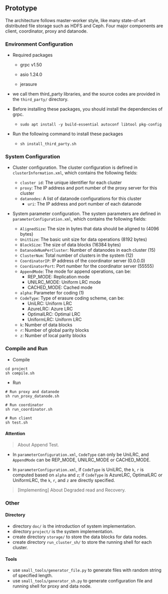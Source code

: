 ## Prototype

The architecture follows master-worker style, like many state-of-art distributed file storage such as HDFS and Ceph. Four major components are client, coordinator, proxy and datanode. 

### Environment Configuration

- Required packages

  * grpc v1.50

  * asio 1.24.0

  * jerasure

- we call them third_party libraries, and the source codes are provided in the `third_party/` directory.

- Before installing these packages, you should install the dependencies of grpc.

  - ```
    sudo apt install -y build-essential autoconf libtool pkg-config
    ```

- Run the following command to install these packages

  - ```
    sh install_third_party.sh
    ```

### System Configuration

- Cluster configuration. The cluster configuration is defined in `clusterInformation.xml`, which contains the following fields:

  * `cluster id`: The unique identifier for each cluster
  * `proxy`: The IP address and port number of the proxy server for this cluster
  * `datanodes`: A list of datanode configurations for this cluster
    - `uri`: The IP address and port number of each datanode

- System parameter configuration. The system parameters are defined in `parameterConfiguration.xml`, which contains the following fields:

  * `AlignedSize`: The size in bytes that data should be aligned to (4096 bytes)
  * `UnitSize`: The basic unit size for data operations (8192 bytes)
  * `BlockSize`: The size of data blocks (16384 bytes)
  * `DatanodeNumPerCluster`: Number of datanodes in each cluster (15)
  * `ClusterNum`: Total number of clusters in the system (12)
  * `CoordinatorIP`: IP address of the coordinator server (0.0.0.0)
  * `CoordinatorPort`: Port number for the coordinator server (55555)
  * `AppendMode`: The mode for append operations, can be:
    - REP_MODE: Replication mode
    - UNILRC_MODE: Uniform LRC mode  
    - CACHED_MODE: Cached mode
  * `alpha`: Parameter for coding (1)
  * `CodeType`: Type of erasure coding scheme, can be:
    - UniLRC: Uniform LRC
    - AzureLRC: Azure LRC
    - OptimalLRC: Optimal LRC
    - UniformLRC: Uniform LRC
  * `k`: Number of data blocks
  * `r`: Number of global parity blocks
  * `z`: Number of local parity blocks

### Compile and Run

- Compile

```
cd project
sh compile.sh
```

- Run

```
# Run proxy and datanode
sh run_proxy_datanode.sh

# Run coordinator
sh run_coordinator.sh

# Run client
sh test.sh
```

#### Attention

> About Append Test.

- In `parameterConfiguration.xml`, `CodeType` can only be UniLRC, and  `AppendMode` can be REP_MODE, UNILRC_MODE or CACHED_MODE.

- In `parameterConfiguration.xml`, if `CodeType` is UniLRC, the `k`, `r` is computed based on `alpha` and `z`; if `CodeType` is AzureLRC, OptimalLRC or UniformLRC, the `k`, `r`, and `z` are directly specified.

> [Implementing] About Degraded read and Recovery.


### Other

#### Directory

- directory `doc/`  is the introduction of system implementation.
- directory `project/` is the system implementation.
- create directory `storage/` to store the data blocks for data nodes.
- create directory `run_cluster_sh/` to store the running shell for each cluster.

#### Tools

- use `small_tools/generator_file.py` to generate files with random string of specified length.
- use `small_tools/generator_sh.py` to generate configuration file and running shell for proxy and data node.

